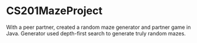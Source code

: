 # CS201MazeProject
With a peer partner, created a random maze generator and partner game in Java. Generator used depth-first search to generate truly random mazes. 
